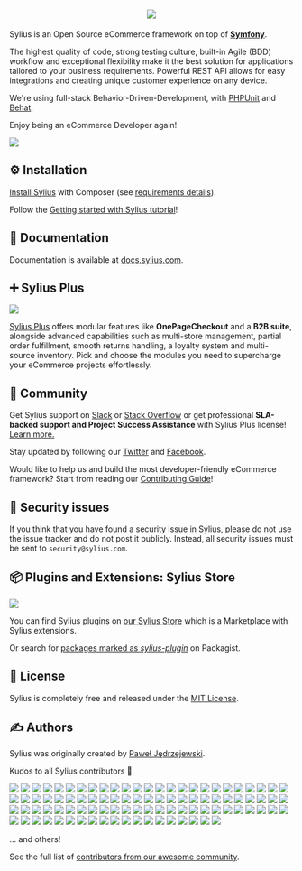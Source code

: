 <h1 align="center">
    <a href="https://sylius.com/github-readme/link/" target="_blank">
        <img src="https://sylius.com/assets/github-readme.png?1" />
    </a>
</h1>

Sylius is an Open Source eCommerce framework on top of [**Symfony**](https://symfony.com). 

The highest quality of code, strong testing culture, built-in Agile (BDD) workflow and exceptional flexibility make it the best solution for applications tailored to your business requirements. 
Powerful REST API allows for easy integrations and creating unique customer experience on any device.

We're using full-stack Behavior-Driven-Development, with [PHPUnit](https://phpunit.de) and [Behat](https://behat.org).

Enjoy being an eCommerce Developer again!

<img src="https://sylius.com/assets/readme/readme-main.png" />

⚙️ Installation
--------------

[Install Sylius](https://docs.sylius.com/getting-started-with-sylius/installation) with Composer (see [requirements details](https://docs.sylius.com/the-book/installation/system-requirements)).

Follow the [Getting started with Sylius tutorial](https://docs.sylius.com/getting-started-with-sylius/index)!

📖 Documentation
----------------
 
Documentation is available at [docs.sylius.com](https://docs.sylius.com).

➕ Sylius Plus
--------------

<a href="https://sylius.com/plus/" target="_blank">
    <img src="https://sylius.com/assets/readme/readme-plus.png" />
</a>

[Sylius Plus](https://sylius.com/plus/) offers modular features like **OnePageCheckout** and a **B2B suite**, alongside advanced capabilities such as 
multi-store management, partial order fulfillment, smooth returns handling, a loyalty system and multi-source inventory. 
Pick and choose the modules you need to supercharge your eCommerce projects effortlessly.

🤝 Community
------------

Get Sylius support on [Slack](https://sylius.com/slack) or [Stack Overflow](https://stackoverflow.com/questions/tagged/sylius)
or get professional **SLA-backed support and Project Success Assistance** with Sylius Plus license! [Learn more.](https://sylius.com/plus/)

Stay updated by following our [Twitter](https://twitter.com/Sylius) and [Facebook](https://www.facebook.com/SyliusEcommerce/).

Would like to help us and build the most developer-friendly eCommerce framework? Start from reading our [Contributing Guide](https://docs.sylius.com/the-book/contributing)!

👮 Security issues
------------------

If you think that you have found a security issue in Sylius, please do not use the issue tracker and do not post it publicly. 
Instead, all security issues must be sent to `security@sylius.com`.

📦 Plugins and Extensions: Sylius Store
---------------------------------------

<a href="https://store.sylius.com/" target="_blank">
    <img src="https://sylius.com/assets/readme/readme-store.png" />
</a>
   
You can find Sylius plugins on [our Sylius Store](https://sylius.com/plugins/) which is a Marketplace with Sylius extensions. 

Or search for [packages marked as *sylius-plugin*](https://packagist.org/explore/?type=sylius-plugin) on Packagist.

📃 License
----------

Sylius is completely free and released under the [MIT License](https://github.com/Sylius/Sylius/blob/master/LICENSE).

✍️ Authors
---------

Sylius was originally created by [Paweł Jędrzejewski](https://pjedrzejewski.com).

Kudos to all Sylius contributors 🙏

[![](https://github.com/GSadee.png?size=40)](https://github.com/GSadee)
[![](https://github.com/pamil.png?size=40)](https://github.com/pamil)
[![](https://github.com/Zales0123.png?size=40)](https://github.com/Zales0123)
[![](https://github.com/lchrusciel.png?size=40)](https://github.com/lchrusciel)
[![](https://github.com/jakubtobiasz.png?size=40)](https://github.com/jakubtobiasz)
[![](https://github.com/NoResponseMate.png?size=40)](https://github.com/NoResponseMate)
[![](https://github.com/pjedrzejewski.png?size=40)](https://github.com/pjedrzejewski)
[![](https://github.com/Rafikooo.png?size=40)](https://github.com/Rafikooo)
[![](https://github.com/Wojdylak.png?size=40)](https://github.com/Wojdylak)
[![](https://github.com/michalmarcinkowski.png?size=40)](https://github.com/michalmarcinkowski)
[![](https://github.com/TheMilek.png?size=40)](https://github.com/TheMilek)
[![](https://github.com/AdamKasp.png?size=40)](https://github.com/AdamKasp)
[![](https://github.com/Arminek.png?size=40)](https://github.com/Arminek)
[![](https://github.com/mpysiak.png?size=40)](https://github.com/mpysiak)
[![](https://github.com/Tomanhez.png?size=40)](https://github.com/Tomanhez)
[![](https://github.com/stloyd.png?size=40)](https://github.com/stloyd)
[![](https://github.com/tuka217.png?size=40)](https://github.com/tuka217)
[![](https://github.com/SirDomin.png?size=40)](https://github.com/SirDomin)
[![](https://github.com/arti0090.png?size=40)](https://github.com/arti0090)
[![](https://github.com/umpirsky.png?size=40)](https://github.com/umpirsky)
[![](https://github.com/loic425.png?size=40)](https://github.com/loic425)
[![](https://github.com/Prometee.png?size=40)](https://github.com/Prometee)
[![](https://github.com/winzou.png?size=40)](https://github.com/winzou)
[![](https://github.com/kulczy.png?size=40)](https://github.com/kulczy)
[![](https://github.com/arnolanglade.png?size=40)](https://github.com/arnolanglade)
[![](https://github.com/coldic3.png?size=40)](https://github.com/coldic3)
[![](https://github.com/jjanvier.png?size=40)](https://github.com/jjanvier)
[![](https://github.com/kayue.png?size=40)](https://github.com/kayue)
[![](https://github.com/stefandoorn.png?size=40)](https://github.com/stefandoorn)
[![](https://github.com/ernestWarwas.png?size=40)](https://github.com/ernestWarwas)
[![](https://github.com/mamazu.png?size=40)](https://github.com/mamazu)
[![](https://github.com/piotrantosik.png?size=40)](https://github.com/piotrantosik)
[![](https://github.com/Richtermeister.png?size=40)](https://github.com/Richtermeister)
[![](https://github.com/oallain.png?size=40)](https://github.com/oallain)
[![](https://github.com/koemeet.png?size=40)](https://github.com/koemeet)
[![](https://github.com/mmenozzi.png?size=40)](https://github.com/mmenozzi)
[![](https://github.com/bendavies.png?size=40)](https://github.com/bendavies)
[![](https://github.com/vvasiloi.png?size=40)](https://github.com/vvasiloi)
[![](https://github.com/loevgaard.png?size=40)](https://github.com/loevgaard)
[![](https://github.com/amenophis.png?size=40)](https://github.com/amenophis)
[![](https://github.com/aramalipoor.png?size=40)](https://github.com/aramalipoor)
[![](https://github.com/loicmobizel.png?size=40)](https://github.com/loicmobizel)
[![](https://github.com/gperdomor.png?size=40)](https://github.com/gperdomor)
[![](https://github.com/Ferror.png?size=40)](https://github.com/Ferror)
[![](https://github.com/makasim.png?size=40)](https://github.com/makasim)
[![](https://github.com/liverbool.png?size=40)](https://github.com/liverbool)
[![](https://github.com/lruozzi9.png?size=40)](https://github.com/lruozzi9)
[![](https://github.com/adamelso.png?size=40)](https://github.com/adamelso)
[![](https://github.com/mbabker.png?size=40)](https://github.com/mbabker)
[![](https://github.com/igormukhingmailcom.png?size=40)](https://github.com/igormukhingmailcom)
[![](https://github.com/psyray.png?size=40)](https://github.com/psyray)
[![](https://github.com/jacquesbh.png?size=40)](https://github.com/jacquesbh)
[![](https://github.com/antonioperic.png?size=40)](https://github.com/antonioperic)
[![](https://github.com/agounaris.png?size=40)](https://github.com/agounaris)
[![](https://github.com/elliot.png?size=40)](https://github.com/elliot)
[![](https://github.com/bartoszpietrzak1994.png?size=40)](https://github.com/bartoszpietrzak1994)
[![](https://github.com/l3l0.png?size=40)](https://github.com/l3l0)
[![](https://github.com/inssein.png?size=40)](https://github.com/inssein)
[![](https://github.com/gorkalaucirica.png?size=40)](https://github.com/gorkalaucirica)
[![](https://github.com/diimpp.png?size=40)](https://github.com/diimpp)
[![](https://github.com/loevstroem.png?size=40)](https://github.com/loevstroem)
[![](https://github.com/gabiudrescu.png?size=40)](https://github.com/gabiudrescu)
[![](https://github.com/pborreli.png?size=40)](https://github.com/pborreli)
[![](https://github.com/bitbager.png?size=40)](https://github.com/bitbager)
[![](https://github.com/cordoval.png?size=40)](https://github.com/cordoval)
[![](https://github.com/4c0n.png?size=40)](https://github.com/4c0n)
[![](https://github.com/QuingKhaos.png?size=40)](https://github.com/QuingKhaos)
[![](https://github.com/damonsson.png?size=40)](https://github.com/damonsson)
[![](https://github.com/nakashu.png?size=40)](https://github.com/nakashu)
[![](https://github.com/LucaGallinari.png?size=40)](https://github.com/LucaGallinari)
[![](https://github.com/maximehuran.png?size=40)](https://github.com/maximehuran)
[![](https://github.com/vntw.png?size=40)](https://github.com/vntw)
[![](https://github.com/sweoggy.png?size=40)](https://github.com/sweoggy)
[![](https://github.com/teohhanhui.png?size=40)](https://github.com/teohhanhui)
[![](https://github.com/okwinza.png?size=40)](https://github.com/okwinza)
[![](https://github.com/alcaeus.png?size=40)](https://github.com/alcaeus)
[![](https://github.com/mykehsd.png?size=40)](https://github.com/mykehsd)
[![](https://github.com/ahmadrabie.png?size=40)](https://github.com/ahmadrabie)
[![](https://github.com/psihius.png?size=40)](https://github.com/psihius)
[![](https://github.com/Roshyo.png?size=40)](https://github.com/Roshyo)
[![](https://github.com/Jibbarth.png?size=40)](https://github.com/Jibbarth)
[![](https://github.com/gonzalovilaseca.png?size=40)](https://github.com/gonzalovilaseca)
[![](https://github.com/dantleech.png?size=40)](https://github.com/dantleech)
[![](https://github.com/cdaguerre.png?size=40)](https://github.com/cdaguerre)
[![](https://github.com/Strontium-90.png?size=40)](https://github.com/Strontium-90)
[![](https://github.com/zairigimad.png?size=40)](https://github.com/zairigimad)
[![](https://github.com/tvlooy.png?size=40)](https://github.com/tvlooy)
[![](https://github.com/JaisDK.png?size=40)](https://github.com/JaisDK)
[![](https://github.com/dunglas.png?size=40)](https://github.com/dunglas)
[![](https://github.com/Mipme.png?size=40)](https://github.com/Mipme)
[![](https://github.com/CoderMaggie.png?size=40)](https://github.com/CoderMaggie)
[![](https://github.com/pix-art.png?size=40)](https://github.com/pix-art)
[![](https://github.com/TomasVotruba.png?size=40)](https://github.com/TomasVotruba)
[![](https://github.com/Nek-.png?size=40)](https://github.com/Nek-)

... and others!


See the full list of [contributors from our awesome community](https://github.com/Sylius/Sylius/contributors).
